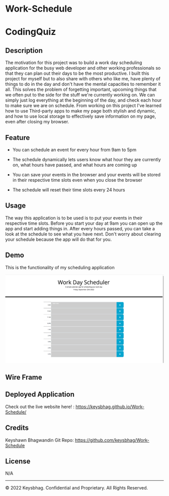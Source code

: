 # Work-Schedule

# CodingQuiz

## Description

The motivation for this project was to build a work day scheduling application for the busy web developer and other working professionals so that they can plan out their days to be the most productive. I built this project for myself but to also share with others who like me, have plenty of things to do in the day and don't have the mental capacities to remember it all. This solves the problem of forgetting important, upcoming things that we often put to the side for the stuff we're currently working on. We can simply just log everything at the beginning of the day, and check each hour to make sure we are on schedule. From working on this project I've learned how to use Third-party apps to make my page both stylish and dynamic, and how to use local storage to effectively save information on my page, even after closing my browser.

## Feature

* You can schedule an event for every hour from 9am to 5pm

* The schedule dynamically lets users know what hour they are currently on, what hours have passed, and what hours are coming up

* You can save your events in the browser and your events will be stored in their respective time slots even when you close the browser

* The schedule will reset their time slots every 24 hours

## Usage

The way this application is to be used is to put your events in their respective time slots. Before you start your day at 9am you can open up the app and start adding things in. After every hours passed, you can take a look at the schedule to see what you have next. Don't worry about clearing your schedule because the app will do that for you.

## Demo

This is the functionality of my scheduling application

![Large overview of Scheduling application](./assets/images/DemoWorkDay.png)

## Wire Frame




## Deployed Application

Check out the live website here! : https://keysbhag.github.io/Work-Schedule/


## Credits

Keyshawn Bhagwandin Git Repo: https://github.com/keysbhag/Work-Schedule

## License

N/A


---
© 2022 Keysbhag. Confidential and Proprietary. All Rights Reserved.